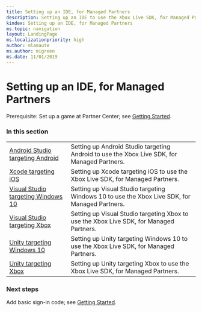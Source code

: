 ```yaml
---
title: Setting up an IDE, for Managed Partners
description: Setting up an IDE to use the Xbox Live SDK, for Managed Partners.
kindex: Setting up an IDE, for Managed Partners
ms.topic: navigation
layout: LandingPage
ms.localizationpriority: high
author: mlamaute
ms.author: migreen
ms.date: 11/01/2019
---
```


# Setting up an IDE, for Managed Partners

Prerequisite: Set up a game at Partner Center; see [Getting Started](../../live-getstarted-nav.md).


### In this section

|     |     |
| --- | --- |
| [Android Studio targeting Android](astudio-android/live-mp-astudio-android-nav.md) | Setting up Android Studio targeting Android to use the Xbox Live SDK, for Managed Partners. |
| [Xcode targeting iOS](xcode-ios/live-mp-xcode-ios-nav.md) | Setting up Xcode targeting iOS to use the Xbox Live SDK, for Managed Partners. |
| [Visual Studio targeting Windows 10](vstudio-win10/live-mp-vstudio-win10-nav.md) | Setting up Visual Studio targeting Windows 10 to use the Xbox Live SDK, for Managed Partners. |
| [Visual Studio targeting Xbox](vstudio-xbox/live-mp-vstudio-xbox-nav.md) | Setting up Visual Studio targeting Xbox to use the Xbox Live SDK, for Managed Partners. |
| [Unity targeting Windows 10](unity-win10/live-mp-unity-win10-nav.md) | Setting up Unity targeting Windows 10 to use the Xbox Live SDK, for Managed Partners. |
| [Unity targeting Xbox](unity-xbox/live-mp-unity-xbox-nav.md) | Setting up Unity targeting Xbox to use the Xbox Live SDK, for Managed Partners. |

<!-- Visual Studio targeting Android
vstudio-android/mp-vstudio-android_nav.md
Setting up Visual Studio targeting Android to use the Xbox Live SDK, for Managed Partners. -->


### Next steps

Add basic sign-in code; see [Getting Started](../../live-getstarted-nav.md).
